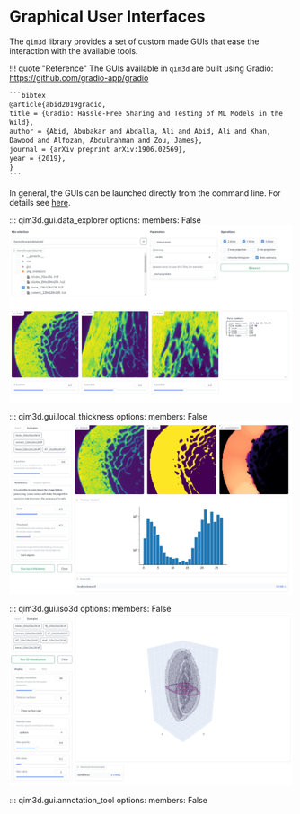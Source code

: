 # Graphical User Interfaces

The `qim3d` library provides a set of custom made GUIs that ease the interaction with the available tools.

!!! quote "Reference"
    The GUIs available in `qim3d` are built using Gradio:
    <https://github.com/gradio-app/gradio>

    ```bibtex
    @article{abid2019gradio,
    title = {Gradio: Hassle-Free Sharing and Testing of ML Models in the Wild},
    author = {Abid, Abubakar and Abdalla, Ali and Abid, Ali and Khan, Dawood and Alfozan, Abdulrahman and Zou, James},
    journal = {arXiv preprint arXiv:1906.02569},
    year = {2019},
    }
    ```

In general, the GUIs can be launched directly from the command line. 
For details see [here](cli.md#qim3d-gui).

::: qim3d.gui.data_explorer
    options:
        members: False
![Data explorer GUI](assets/screenshots/GUI-data_explorer.png)

::: qim3d.gui.local_thickness
    options:
        members: False
![Local thickness GUI](assets/screenshots/GUI-local_thickness.png)

::: qim3d.gui.iso3d
    options:
        members: False
![Iso3d GUI](assets/screenshots/GUI-iso3d.png)

::: qim3d.gui.annotation_tool
    options:
        members: False